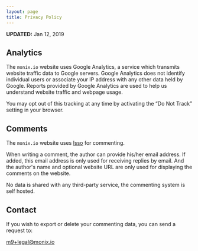 ```yaml
---
layout: page
title: Privacy Policy
---
```


**UPDATED:** Jan 12, 2019

## Analytics

The `monix.io` website uses Google Analytics, a service which transmits website traffic data to Google servers. Google Analytics does not identify individual users or associate your IP address with any other data held by Google. Reports provided by Google Analytics are used to help us understand website traffic and webpage usage.

You may opt out of this tracking at any time by activating the “Do Not Track” setting in your browser.

## Comments

The `monix.io` website uses [Isso](https://posativ.org/isso/) for commenting.

When writing a comment, the author can provide his/her email address. 
If added, this email address is only used for receiving replies by email.
And the author's name and optional website URL are only used for 
displaying the comments on the website.

No data is shared with any third-party service, the commenting system
is self hosted.

<!--sse-->
## Contact

If you wish to export or delete your commenting data, 
you can send a request to:

<a href="mailto:&#109;&#057;+&#108;&#101;&#103;&#097;&#108;&#064;&#109;&#111;&#110;&#105;&#120;&#046;&#105;&#111;">&#109;&#057;+&#108;&#101;&#103;&#097;&#108;&#064;&#109;&#111;&#110;&#105;&#120;&#046;&#105;&#111;</a>
<!--/sse-->

<br/>
